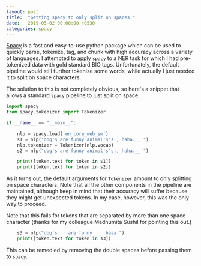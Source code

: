 ```yaml
---
layout: post
title:  "Getting spacy to only split on spaces."
date:   2019-05-02 00:00:00 +0530
categories: spacy
---
```

[Spacy](https://spacy.io) is a fast and easy-to-use python package which can be used to quickly parse, tokenize, tag, and chunk with high accuracy across a variety of languages.
I attempted to apply `spacy` to a NER task for which I had pre-tokenized data with gold standard BIO tags.
Unfortunately, the default pipeline would still further tokenize some words, while actually I just needed it to split on space characters.

The solution to this is not completely obvious, so here's a snippet that allows a standard `spacy` pipeline to just split on space.

```python
import spacy
from spacy.tokenizer import Tokenizer

if __name__ == "__main__":

    nlp = spacy.load('en_core_web_sm')
    s1 = nlp("dog's are funny animal's's., haha.__ ")
    nlp.tokenizer = Tokenizer(nlp.vocab)
    s2 = nlp("dog's are funny animal's's., haha.__ ")

    print([token.text for token in s1])
    print([token.text for token in s2])
```

As it turns out, the default arguments for `Tokenizer` amount to only splitting on space characters.
Note that all the other components in the pipeline are maintained, although keep in mind that their accuracy will suffer because they might get unexpected tokens.
In my case, however, this was the only way to proceed.

Note that this fails for tokens that are separated by more than one space character (thanks for my colleague Madhumita Sushil for pointing this out.)

```python
    s3 = nlp("dog's    are funny     haaa.")
    print([token.text for token in s3])
```

This can be remedied by removing the double spaces before passing them to `spacy`.

